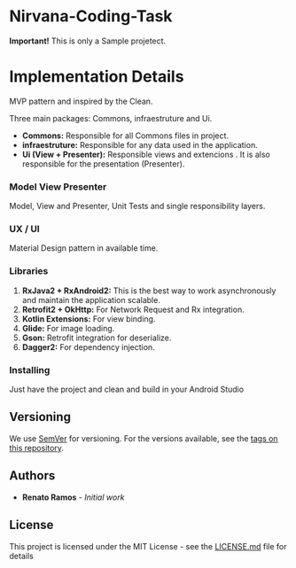 # Nirvana-Coding-Task
**Important!** 
This is only a Sample projetect. 

# Implementation Details

MVP pattern and inspired by the Clean.

Three main packages: Commons, infraestruture and Ui.

- **Commons:** Responsible for all Commons files in project.
- **infraestruture:** Responsible for any data used in the application.
- **Ui (View + Presenter):** Responsible views and extencions . It is also responsible for the presentation (Presenter).

### Model View Presenter

Model, View and Presenter, Unit Tests and single responsibility layers.

### UX / UI

Material Design pattern in available time.

### Libraries

1. **RxJava2 + RxAndroid2:** This is the best way to work asynchronously and maintain the application scalable.
2. **Retrofit2 + OkHttp:** For Network Request and Rx integration.
3. **Kotlin Extensions:** For view binding.
4. **Glide:** For image loading.
5. **Gson:** Retrofit integration for deserialize.
7. **Dagger2:** For dependency injection.

### Installing
Just have the project and clean and build in your Android Studio

## Versioning

We use [SemVer](http://semver.org/) for versioning. For the versions available, see the [tags on this repository](https://github.com/Ckdeveloper/Nirvana-Coding-Task/tags). 

## Authors

* **Renato Ramos** - *Initial work*

## License

This project is licensed under the MIT License - see the [LICENSE.md](LICENSE.md) file for details